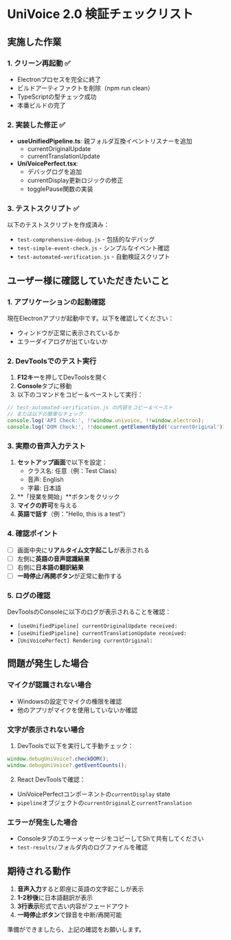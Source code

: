 # UniVoice 2.0 検証チェックリスト

## 実施した作業

### 1. クリーン再起動 ✅
- Electronプロセスを完全に終了
- ビルドアーティファクトを削除（npm run clean）
- TypeScriptの型チェック成功
- 本番ビルドの完了

### 2. 実装した修正 ✅
- **useUnifiedPipeline.ts**: 親フォルダ互換イベントリスナーを追加
  - currentOriginalUpdate
  - currentTranslationUpdate
- **UniVoicePerfect.tsx**: 
  - デバッグログを追加
  - currentDisplay更新ロジックの修正
  - togglePause関数の実装

### 3. テストスクリプト ✅
以下のテストスクリプトを作成済み：
- `test-comprehensive-debug.js` - 包括的なデバッグ
- `test-simple-event-check.js` - シンプルなイベント確認
- `test-automated-verification.js` - 自動検証スクリプト

## ユーザー様に確認していただきたいこと

### 1. アプリケーションの起動確認
現在Electronアプリが起動中です。以下を確認してください：
- ウィンドウが正常に表示されているか
- エラーダイアログが出ていないか

### 2. DevToolsでのテスト実行
1. **F12キー**を押してDevToolsを開く
2. **Console**タブに移動
3. 以下のコマンドをコピー＆ペーストして実行：

```javascript
// test-automated-verification.js の内容をコピー＆ペースト
// または以下の簡単なチェック：
console.log('API Check:', !!window.univoice, !!window.electron);
console.log('DOM Check:', !!document.getElementById('currentOriginal'));
```

### 3. 実際の音声入力テスト
1. **セットアップ画面**で以下を設定：
   - クラス名: 任意（例：Test Class）
   - 音声: English
   - 字幕: 日本語
2. **「授業を開始」**ボタンをクリック
3. **マイクの許可**を与える
4. **英語で話す**（例："Hello, this is a test"）

### 4. 確認ポイント
- [ ] 画面中央に**リアルタイム文字起こし**が表示される
- [ ] 左側に**英語の音声認識結果**
- [ ] 右側に**日本語の翻訳結果**
- [ ] **一時停止/再開ボタン**が正常に動作する

### 5. ログの確認
DevToolsのConsoleに以下のログが表示されることを確認：
- `[useUnifiedPipeline] currentOriginalUpdate received:`
- `[useUnifiedPipeline] currentTranslationUpdate received:`
- `[UniVoicePerfect] Rendering currentOriginal:`

## 問題が発生した場合

### マイクが認識されない場合
- Windowsの設定でマイクの権限を確認
- 他のアプリがマイクを使用していないか確認

### 文字が表示されない場合
1. DevToolsで以下を実行して手動チェック：
```javascript
window.debugUniVoice?.checkDOM();
window.debugUniVoice?.getEventCounts();
```

2. React DevToolsで確認：
- UniVoicePerfectコンポーネントの`currentDisplay` state
- `pipeline`オブジェクトの`currentOriginal`と`currentTranslation`

### エラーが発生した場合
- ConsoleタブのエラーメッセージをコピーしてShて共有してください
- `test-results/`フォルダ内のログファイルを確認

## 期待される動作

1. **音声入力**すると即座に英語の文字起こしが表示
2. **1-2秒後**に日本語翻訳が表示
3. **3行表示**形式で古い内容がフェードアウト
4. **一時停止ボタン**で録音を中断/再開可能

準備ができましたら、上記の確認をお願いします。